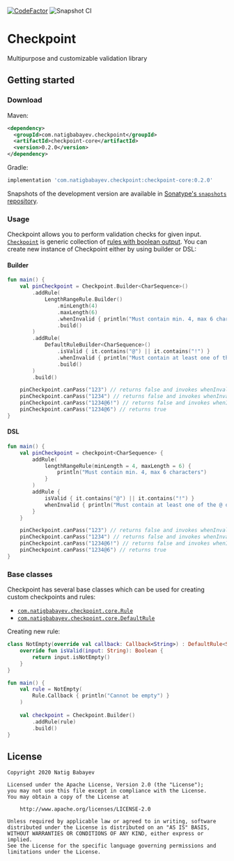 [![CodeFactor](https://www.codefactor.io/repository/github/natiginfo/checkpoint/badge)](https://www.codefactor.io/repository/github/natiginfo/checkpoint)
![Snapshot CI](https://github.com/natiginfo/Checkpoint/workflows/Snapshot%20CI/badge.svg?branch=master)

# Checkpoint

Multipurpose and customizable validation library

## Getting started

### Download

Maven:
```xml
<dependency>
  <groupId>com.natigbabayev.checkpoint</groupId>
  <artifactId>checkpoint-core</artifactId>
  <version>0.2.0</version>
</dependency>
```

Gradle:
```groovy
implementation 'com.natigbabayev.checkpoint:checkpoint-core:0.2.0'
```

Snapshots of the development version are available in [Sonatype's `snapshots` repository][snap].

### Usage

Checkpoint allows you to perform validation checks for given input. [`Checkpoint`][checkpoint] is generic collection of 
[rules with boolean output][default-rule]. You can create new instance of Checkpoint either by using builder or DSL:

#### Builder

```kotlin
fun main() {
    val pinCheckpoint = Checkpoint.Builder<CharSequence>()
        .addRule(
            LengthRangeRule.Builder()
                .minLength(4)
                .maxLength(6)
                .whenInvalid { println("Must contain min. 4, max 6 characters") }
                .build()
        )
        .addRule(
            DefaultRuleBuilder<CharSequence>()
                .isValid { it.contains("@") || it.contains("!") }
                .whenInvalid { println("Must contain at least one of the @ or ! characters.") }
                .build()
        )
        .build()

    pinCheckpoint.canPass("123") // returns false and invokes whenInvalid()
    pinCheckpoint.canPass("1234") // returns false and invokes whenInvalid()
    pinCheckpoint.canPass("1234@6!") // returns false and invokes whenInvalid()
    pinCheckpoint.canPass("1234@6") // returns true
}
```


#### DSL

```kotlin
fun main() {
    val pinCheckpoint = checkpoint<CharSequence> {
        addRule(
            lengthRangeRule(minLength = 4, maxLength = 6) {
                println("Must contain min. 4, max 6 characters")
            }
        )
        addRule {
            isValid { it.contains("@") || it.contains("!") }
            whenInvalid { println("Must contain at least one of the @ or ! characters.") }
        }
    }

    pinCheckpoint.canPass("123") // returns false and invokes whenInvalid()
    pinCheckpoint.canPass("1234") // returns false and invokes whenInvalid()
    pinCheckpoint.canPass("1234@6!") // returns false and invokes whenInvalid()
    pinCheckpoint.canPass("1234@6") // returns true
}
```

### Base classes

Checkpoint has several base classes which can be used for creating custom checkpoints and rules:

  - [`com.natigbabayev.checkpoint.core.Rule`][rule]
  - [`com.natigbabayev.checkpoint.core.DefaultRule`][default-rule]
  

Creating new rule:

```kotlin
class NotEmpty(override val callback: Callback<String>) : DefaultRule<String>() {
    override fun isValid(input: String): Boolean {
        return input.isNotEmpty()
    }
}

fun main() {
    val rule = NotEmpty(
        Rule.Callback { println("Cannot be empty") }
    )
    
    val checkpoint = Checkpoint.Builder()
        .addRule(rule)
        .build()
}
```

## License

```
Copyright 2020 Natig Babayev

Licensed under the Apache License, Version 2.0 (the "License");
you may not use this file except in compliance with the License.
You may obtain a copy of the License at

    http://www.apache.org/licenses/LICENSE-2.0

Unless required by applicable law or agreed to in writing, software
distributed under the License is distributed on an "AS IS" BASIS,
WITHOUT WARRANTIES OR CONDITIONS OF ANY KIND, either express or implied.
See the License for the specific language governing permissions and
limitations under the License.
```
[snap]: https://oss.sonatype.org/content/repositories/snapshots/
[rule]: https://www.natigbabayev.com/Checkpoint/javadoc/checkpoint-core-abstraction/com.natigbabayev.checkpoint.core/-rule/index.html
[default-rule]: https://www.natigbabayev.com/Checkpoint/javadoc/checkpoint-core-abstraction/com.natigbabayev.checkpoint.core/-default-rule/index.html
[checkpoint]: https://www.natigbabayev.com/Checkpoint/javadoc/checkpoint-core-abstraction/com.natigbabayev.checkpoint.core/-checkpoint/index.html
